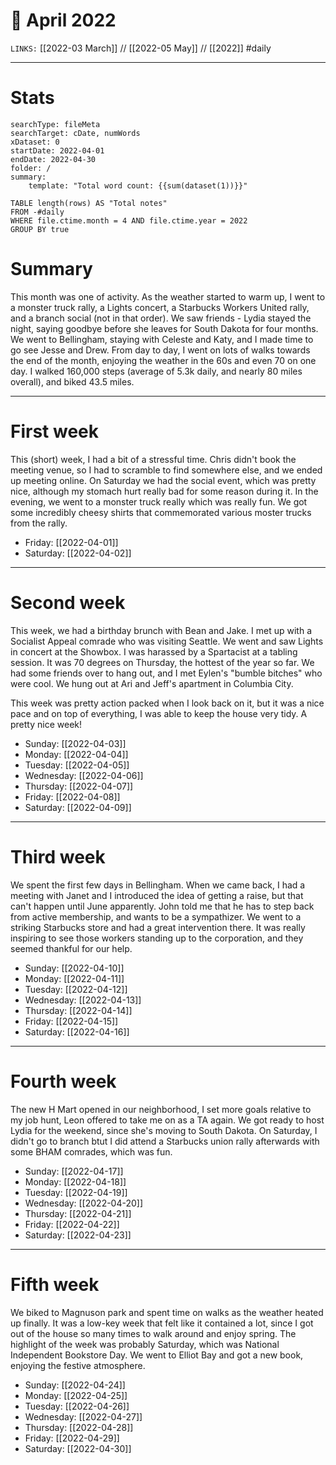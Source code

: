 # 📅 April 2022
`LINKS:` [[2022-03 March]] // [[2022-05 May]] // [[2022]]
#daily 

---
# Stats
```tracker
searchType: fileMeta
searchTarget: cDate, numWords
xDataset: 0
startDate: 2022-04-01
endDate: 2022-04-30
folder: /
summary:
    template: "Total word count: {{sum(dataset(1))}}"
```
```dataview
TABLE length(rows) AS "Total notes"
FROM -#daily
WHERE file.ctime.month = 4 AND file.ctime.year = 2022
GROUP BY true
```
# Summary
This month was one of activity. As the weather started to warm up, I went to a monster truck rally, a Lights concert, a Starbucks Workers United rally, and a branch social (not in that order). We saw friends - Lydia stayed the night, saying goodbye before she leaves for South Dakota for four months. We went to Bellingham, staying with Celeste and Katy, and I made time to go see Jesse and Drew. From day to day, I went on lots of walks towards the end of the month, enjoying the weather in the 60s and even 70 on one day. I walked 160,000 steps (average of 5.3k daily, and nearly 80 miles overall), and biked 43.5 miles. 

---
# First week
This (short) week, I had a bit of a stressful time. Chris didn't book the meeting venue, so I had to scramble to find somewhere else, and we ended up meeting online. On Saturday we had the social event, which was pretty nice, although my stomach hurt really bad for some reason during it. In the evening, we went to a monster truck really which was really fun. We got some incredibly cheesy shirts that commemorated various moster trucks from the rally. 

- Friday: [[2022-04-01]]
- Saturday: [[2022-04-02]]

---
# Second week
This week, we had a birthday brunch with Bean and Jake. I met up with a Socialist Appeal comrade who was visiting Seattle. We went and saw Lights in concert at the Showbox. I was harassed by a Spartacist at a tabling session. It was 70 degrees on Thursday, the hottest of the year so far. We had some friends over to hang out, and I met Eylen's "bumble bitches" who were cool. We hung out at Ari and Jeff's apartment in Columbia City. 

This week was pretty action packed when I look back on it, but it was a nice pace and on top of everything, I was able to keep the house very tidy. A pretty nice week!

- Sunday: [[2022-04-03]]
- Monday: [[2022-04-04]]
- Tuesday: [[2022-04-05]]
- Wednesday: [[2022-04-06]]
- Thursday: [[2022-04-07]]
- Friday: [[2022-04-08]]
- Saturday: [[2022-04-09]]

---
# Third week
We spent the first few days in Bellingham. When we came back, I had a meeting with Janet and I introduced the idea of getting a raise, but that can't happen until June apparently. John told me that he has to step back from active membership, and wants to be a sympathizer. We went to a striking Starbucks store and had a great intervention there. It was really inspiring to see those workers standing up to the corporation, and they seemed thankful for our help. 

- Sunday: [[2022-04-10]]
- Monday: [[2022-04-11]]
- Tuesday: [[2022-04-12]]
- Wednesday: [[2022-04-13]]
- Thursday: [[2022-04-14]]
- Friday: [[2022-04-15]]
- Saturday: [[2022-04-16]]

---
# Fourth week
The new H Mart opened in our neighborhood, I set more goals relative to my job hunt, Leon offered to take me on as a TA again. We got ready to host Lydia for the weekend, since she's moving to South Dakota. On Saturday, I didn't go to branch btut I did attend a Starbucks union rally afterwards with some BHAM comrades, which was fun. 

- Sunday: [[2022-04-17]]
- Monday: [[2022-04-18]]
- Tuesday: [[2022-04-19]]
- Wednesday: [[2022-04-20]]
- Thursday: [[2022-04-21]]
- Friday: [[2022-04-22]]
- Saturday: [[2022-04-23]]

---
# Fifth week
We biked to Magnuson park and spent time on walks as the weather heated up finally. It was a low-key week that felt like it contained a lot, since I got out of the house so many times to walk around and enjoy spring. The highlight of the week was probably Saturday, which was National Independent Bookstore Day. We went to Elliot Bay and got a new book, enjoying the festive atmosphere. 

- Sunday: [[2022-04-24]]
- Monday: [[2022-04-25]]
- Tuesday: [[2022-04-26]]
- Wednesday: [[2022-04-27]]
- Thursday: [[2022-04-28]]
- Friday: [[2022-04-29]]
- Saturday: [[2022-04-30]]
